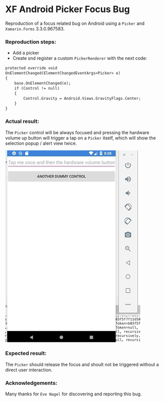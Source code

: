 # XF Android Picker Focus Bug
Reproduction of a focus related bug on Android using a `Picker` and `Xamarin.Forms` 3.3.0.967583.

### Reproduction steps:
- Add a picker
- Create snd register a custom `PickerRenderer` with the next code:
```
protected override void OnElementChanged(ElementChangedEventArgs<Picker> e)
{
    base.OnElementChanged(e);
    if (Control != null)
    {
        Control.Gravity = Android.Views.GravityFlags.Center;
    }
}
```

### Actual result:
The `Picker` control will be always focused and pressing the hardware volume up button will trigger a tap on a `Picker` itself, which will show the selection popup / alert view twice.

![Demo](https://github.com/yuv4ik/XFAndroidPickerFocusBug/raw/master/Screenshots/xf_android_picker_bug.gif)

### Expected result:
The `Picker` should release the focus and shoult not be triggered without a direct user interaction.

### Acknowledgements:
Many thanks for `Eve Nagel` for discovering and reporting this bug.